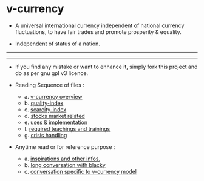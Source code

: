 # v-currency
   - A universal international currency independent of national currency fluctuations, to have fair trades and promote prosperity & equality.

   - Independent of status of a nation.

----
----
   - If you find any mistake or want to enhance it, simply fork this project and do as per gnu gpl v3 licence.
   - Reading Sequence of files :
      - a. [v-currency overview](https://github.com/vivekFuneesh/v-currency/blob/main/v-currency.md)
      - b. [quality-index](https://github.com/vivekFuneesh/v-currency/blob/main/quality-index.md)
      - c. [scarcity-index](https://github.com/vivekFuneesh/v-currency/blob/main/scarcity-index.md)
      - d. [stocks market related](https://github.com/vivekFuneesh/v-currency/blob/main/stock-market%20disclaimer%20and%20handling.md)
      - e. [uses & implementation](https://github.com/vivekFuneesh/v-currency/blob/main/uses%20and%20implementation.md)
      - f. [required teachings and trainings](https://github.com/vivekFuneesh/v-currency/blob/main/teachings%20and%20trainings.md)
      - g. [crisis handling](https://github.com/vivekFuneesh/v-currency/blob/main/disaster-management.md)  

   - Anytime read or for reference purpose :
       - a. [inspirations and other infos.](https://github.com/vivekFuneesh/v-currency/blob/main/inspirations%20and%20other%20infos.md)
        - b. [long conversation with blacky](https://github.com/vivekFuneesh/v-currency/blob/main/conversation-export-2025-04-17.md)
        - c. [conversation specific to v-currency model](https://github.com/vivekFuneesh/v-currency/blob/main/conversation-specific-to-v-currency.md)

